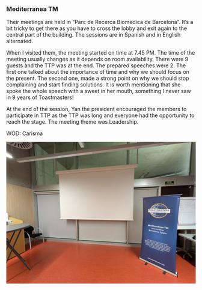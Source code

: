 ### Mediterranea TM

Their meetings are held in “Parc de Recerca Biomedica de Barcelona”. It’s a bit tricky to get there as you have to cross the lobby and exit again to the central part of the building. The sessions are in Spanish and in English alternated. 

When I visited them, the meeting started on time at 7.45 PM. The time of the meeting usually changes as it depends on room availability. There were 9 guests and the TTP was at the end.
The prepared speeches were 2. The first one talked about the importance of time and why we should focus on the present. The second one, made a strong point on why we should stop complaining and start finding solutions. It is worth mentioning that she spoke the whole speech with a sweet in her mouth, something I never saw in 9 years of Toastmasters!

At the end of the session, Yan the president encouraged the members to participate in TTP as the TTP was long and everyone had the opportunity to reach the stage.
The meeting theme was Leadership.

WOD: Carisma

![Image of Mediterranea TM stage](https://github.com/maxTMIblog/maxTMIblog/blob/main/assets/images/img-medtm.jpg)
